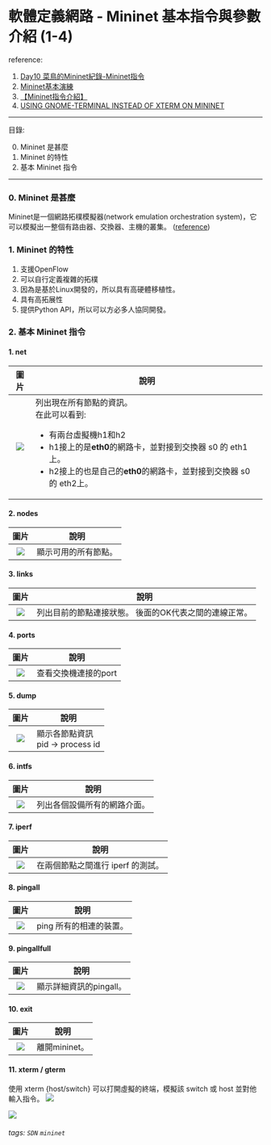 # 軟體定義網路 - Mininet 基本指令與參數介紹 (1-4)

reference:

1. [Day10 菜鳥的Mininet紀錄-Mininet指令](https://ithelp.ithome.com.tw/articles/10243780)
2. [Mininet基本演練
](https://www.kshuang.xyz/doku.php/ccis_lab:sdn:mininet:mininet_basic)
3. [【Mininet指令介紹】](https://tingkuan.wordpress.com/2017/11/09/%E3%80%90mininet%E6%8C%87%E4%BB%A4%E4%BB%8B%E7%B4%B9%E3%80%91/)
4. [USING GNOME-TERMINAL INSTEAD OF XTERM ON MININET](https://airtoncs.wordpress.com/2014/07/30/using-gnome-terminal-instead-of-xterm-on-mininet/)


----

目錄:

0. Mininet 是甚麼
1. Mininet 的特性
2. 基本 Mininet 指令
<!-- 3. Mininet 參數 -->
---

### 0. Mininet 是甚麼
Mininet是一個網路拓樸模擬器(network emulation orchestration system)，它可以模擬出一整個有路由器、交換器、主機的叢集。 ([reference](https://ithelp.ithome.com.tw/articles/10243028))



### 1. Mininet 的特性

1. 支援OpenFlow
2. 可以自行定義複雜的拓樸
3. 因為是基於Linux開發的，所以具有高硬體移植性。
4. 具有高拓展性
5. 提供Python API，所以可以方必多人協同開發。


### 2. 基本 Mininet 指令

####  1. net



| 圖片                                 | 說明                                                      |
| :------------------------------------: | --------------------------------------------------------- |
| ![](https://i.imgur.com/geqpnSh.png) |列出現在所有節點的資訊。<br> 在此可以看到: <br> <ul style='list-style-position:outside;'><li>有兩台虛擬機h1和h2<li>h1接上的是**eth0**的網路卡，並對接到交換器 s0 的 eth1上。<li>h2接上的也是自己的**eth0**的網路卡，並對接到交換器 s0 的 eth2上。</ul> |


#### 2. nodes

| 圖片                                 | 說明                                                      |
| :------------------------------------: | --------------------------------------------------------- |
| ![](https://i.imgur.com/Xw9LPrK.png) |顯示可用的所有節點。 |

#### 3. links
| 圖片                                 | 說明                                                      |
| :------------------------------------: | --------------------------------------------------------- |
| ![](https://i.imgur.com/RBn9O0s.png) |列出目前的節點連接狀態。 後面的OK代表之間的連線正常。 |


#### 4. ports
| 圖片                                 | 說明                                                      |
| :------------------------------------: | --------------------------------------------------------- |
| ![](https://i.imgur.com/zVQNZvR.png) |查看交換機連接的port |


#### 5. dump
| 圖片                                 | 說明                                                      |
| :------------------------------------: | --------------------------------------------------------- |
| ![](https://i.imgur.com/WuzcpLo.png) |顯示各節點資訊 <br> pid -> process id|


#### 6. intfs
| 圖片                                 | 說明                                                      |
| :------------------------------------: | --------------------------------------------------------- |
| ![](https://i.imgur.com/qsbP3pb.png) |列出各個設備所有的網路介面。|

#### 7. iperf
| 圖片                                 | 說明                                                      |
| :------------------------------------: | --------------------------------------------------------- |
| ![](https://i.imgur.com/j6e1RR1.png) |在兩個節點之間進行 iperf 的測試。|

#### 8. pingall
| 圖片                                 | 說明                                                      |
| :------------------------------------: | --------------------------------------------------------- |
| ![](https://i.imgur.com/EkVaeO5.png) |ping 所有的相連的裝置。|


#### 9. pingallfull
| 圖片                                 | 說明                                                      |
| :------------------------------------: | --------------------------------------------------------- |
| ![](https://i.imgur.com/1L57NVb.png) |顯示詳細資訊的pingall。|



#### 10. exit
| 圖片                                 | 說明                                                      |
| :------------------------------------: | --------------------------------------------------------- |
| ![](https://i.imgur.com/OvN8Jad.png) |離開mininet。|


#### 11. xterm / gterm
使用 xterm {host/switch} 可以打開虛擬的終端，模擬該 switch 或 host 並對他輸入指令。
![](https://i.imgur.com/O4lEsOD.png)

![](https://i.imgur.com/NEkxkFy.png)

<!-- ### 3. Mininet 參數

#### 1. 總覽
`mn [–topo] [–controller] [–link] [–switch] [–mac] [–nat] [–ipbase]`

#### 2. topo -->


###### tags: `SDN` `mininet`
